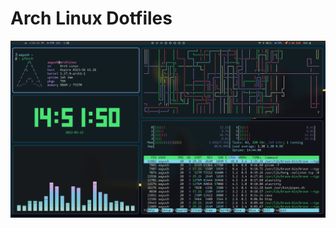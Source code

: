 # Arch Linux Dotfiles

![arch rice preview](https://raw.githubusercontent.com/aayushrathor/dotfiles/main/preview.png)
